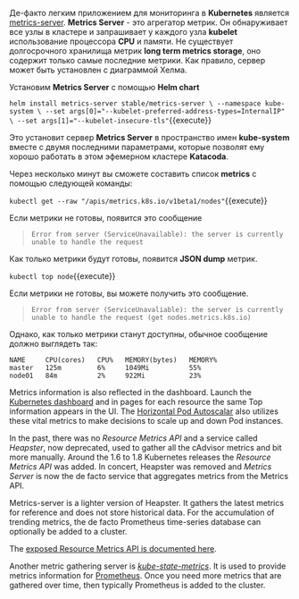 Де-факто легким приложением для мониторинга в **Kubernetes** является [metrics-server](https://github.com/kubernetes-incubator/metrics-server). **Metrics Server** - это агрегатор метрик. Он обнаруживает все узлы в кластере и запрашивает у каждого узла **kubelet** использование процессора **CPU** и памяти. Не существует долгосрочного хранилища метрик **long term metrics storage**, оно содержит только самые последние метрики. Как правило, сервер может быть установлен с диаграммой Хелма.

Установим **Metrics Server**  с помощью **Helm chart**

`helm install metrics-server stable/metrics-server \
--namespace kube-system \
--set args[0]="--kubelet-preferred-address-types=InternalIP" \
--set args[1]="--kubelet-insecure-tls"`{{execute}}

Это установит сервер **Metrics Server** в пространство имен **kube-system** вместе с двумя последними параметрами, которые позволят ему хорошо работать в этом эфемерном кластере **Katacoda**.

Через несколько минут вы сможете составить список **metrics** с помощью следующей команды:

`kubectl get --raw "/apis/metrics.k8s.io/v1beta1/nodes"`{{execute}}

Если метрики не готовы, появится это сообщение

> `Error from server (ServiceUnavailable): the server is currently unable to handle the request`

Как только метрики будут готовы, появится **JSON dump** метрик.

`kubectl top node`{{execute}}

Если метрики не готовы, вы можете получить это сообщение.

> `Error from server (ServiceUnavaliable): the server is currently unable to handle the request (get nodes.metrics.k8s.io)`

Однако, как только метрики станут доступны, обычное сообщение должно выглядеть так:

```
NAME     CPU(cores)   CPU%   MEMORY(bytes)   MEMORY%
master   125m         6%     1049Mi          55%
node01   84m          2%     922Mi           23%
```

Metrics information is also reflected in the dashboard. Launch the [Kubernetes dashboard](https://[[HOST_SUBDOMAIN]]-30000-[[KATACODA_HOST]].environments.katacoda.com/) and in pages for each resource the same Top information appears in the UI. The [Horizontal Pod Autoscalar](https://kubernetes.io/docs/tasks/run-application/horizontal-pod-autoscale/) also utilizes these vital metrics to make decisions to scale up and down Pod instances.

In the past, there was no _Resource Metrics API_ and a service called _Heapster_, now deprecated, used to gather all the cAdvisor metrics and bit more manually. Around the 1.6 to 1.8 Kubernetes releases the _Resource Metrics API_ was added. In concert, Heapster was removed and _Metrics Server_ is now the de facto service that aggregates metrics from the Metrics API.

Metrics-server is a lighter version of Heapster. It gathers the latest metrics for reference and does not store historical data. For the accumulation of trending metrics, the de facto Prometheus time-series database can optionally be added to a cluster.

The [exposed Resource Metrics API is documented here](https://github.com/kubernetes/community/blob/master/contributors/design-proposals/instrumentation/resource-metrics-api.md).

Another metric gathering server is [_kube-state-metrics_](https://github.com/kubernetes/kube-state-metrics#kube-state-metrics-vs-metrics-server). It is used to provide metrics information for [Prometheus](https://prometheus.io/). Once you need more metrics that are gathered over time, then typically Prometheus is added to the cluster.
